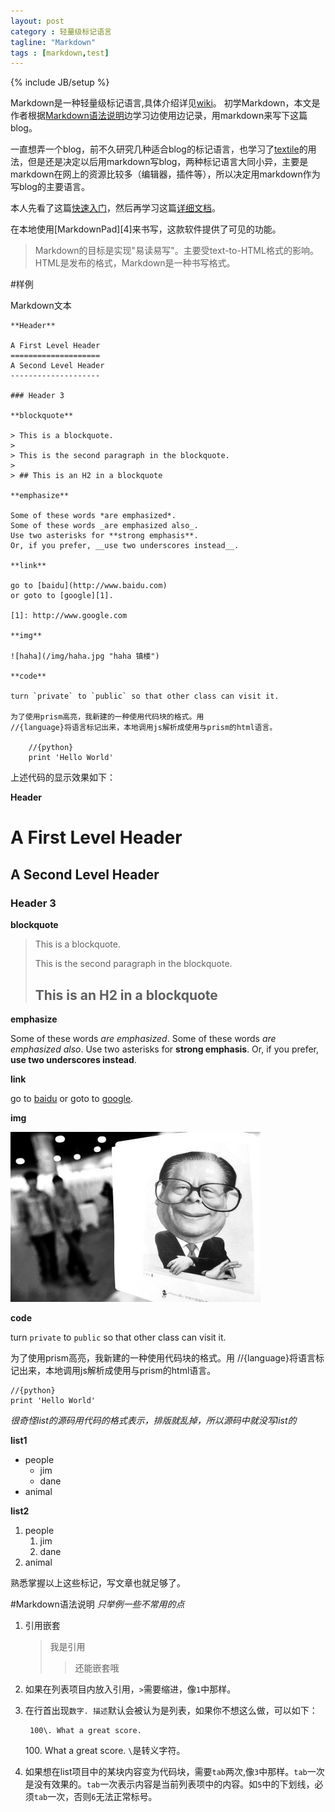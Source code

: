 ```yaml
---
layout: post
category : 轻量级标记语言
tagline: "Markdown"
tags : [markdown,test]
---
```

{% include JB/setup %}

Markdown是一种轻量级标记语言,具体介绍详见[wiki](http://zh.wikipedia.org/wiki/Markdown)。
初学Markdown，本文是作者根据[Markdown语法说明][5]边学习边使用边记录，用markdown来写下这篇blog。

一直想弄一个blog，前不久研究几种适合blog的标记语言，也学习了[textile][2]的用法，但是还是决定以后用markdown写blog，两种标记语言大同小异，主要是markdown在网上的资源比较多（编辑器，插件等），所以决定用markdown作为写blog的主要语言。

本人先看了这篇[快速入门][3]，然后再学习这篇[详细文档][5]。

在本地使用[MarkdownPad][4]来书写，这款软件提供了可见的功能。

[5]: http://wowubuntu.com/markdown/
[3]: http://wowubuntu.com/markdown/basic.html
[2]: #

>Markdown的目标是实现"易读易写"。主要受text-to-HTML格式的影响。HTML是发布的格式，Markdown是一种书写格式。

#样例

Markdown文本

	**Header**
	
	A First Level Header
	====================
	A Second Level Header
	--------------------
	
	### Header 3
	
	**blockquote**
	
	> This is a blockquote.
	> 
	> This is the second paragraph in the blockquote.
	>
	> ## This is an H2 in a blockquote
	
	**emphasize**
	
	Some of these words *are emphasized*.
	Some of these words _are emphasized also_.
	Use two asterisks for **strong emphasis**.
	Or, if you prefer, __use two underscores instead__.
	
	**link**
	
	go to [baidu](http://www.baidu.com)
	or goto to [google][1].
	
	[1]: http://www.google.com
	
	**img**
	
	![haha](/img/haha.jpg "haha 镇楼")
	
	**code**
	
	turn `private` to `public` so that other class can visit it.
	
	为了使用prism高亮，我新建的一种使用代码块的格式。用
	//{language}将语言标记出来，本地调用js解析成使用与prism的html语言。
	
		//{python}
		print 'Hello World'

上述代码的显示效果如下：

**Header**

A First Level Header
====================
A Second Level Header
--------------------

### Header 3

**blockquote**

> This is a blockquote.
> 
> This is the second paragraph in the blockquote.
>
> ## This is an H2 in a blockquote

**emphasize**

Some of these words *are emphasized*.
Some of these words _are emphasized also_.
Use two asterisks for **strong emphasis**.
Or, if you prefer, __use two underscores instead__.

**link**

go to [baidu](http://www.baidu.com)
or goto to [google][1].

[1]: http://www.google.com

**img**

![haha](/img/haha.jpg "haha 镇楼")

**code**

turn `private` to `public` so that other class can visit it.

为了使用prism高亮，我新建的一种使用代码块的格式。用
//{language}将语言标记出来，本地调用js解析成使用与prism的html语言。

	//{python}
	print 'Hello World'

*很奇怪list的源码用代码的格式表示，排版就乱掉，所以源码中就没写list的*

**list1**

* people
	* jim
	* dane
* animal

**list2**

1. people
	1. jim
	2. dane
2. animal

熟悉掌握以上这些标记，写文章也就足够了。

#Markdown语法说明 
*只举例一些不常用的点*

1. 引用嵌套

	>我是引用
	>>还能嵌套哦

2. 如果在列表项目内放入引用，`>`需要缩进，像`1`中那样。

3. 在行首出现`数字. 描述`默认会被认为是列表，如果你不想这么做，可以如下：

		100\. What a great score.

	100\.  What a great score.
`\`是转义字符。

4. 如果想在list项目中的某块内容变为代码块，需要`tab`两次,像`3`中那样。`tab`一次是没有效果的。`tab`一次表示内容是当前列表项中的内容。如`5`中的下划线，必须`tab`一次，否则`6`无法正常标号。

